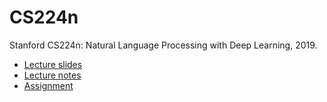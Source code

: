 # CS224n

Stanford CS224n: Natural Language Processing with Deep Learning, 2019.

- [Lecture slides](https://github.com/infinityglow/CS224n/tree/master/Lecture%20Slides)
- [Lecture notes](https://github.com/infinityglow/CS224n/tree/master/Notes)
- [Assignment](https://github.com/infinityglow/CS224n/tree/master/Assignment)
